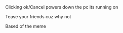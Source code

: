 
Clicking ok/Cancel powers down the pc its running on

Tease your friends cuz why not

Based of the meme
